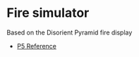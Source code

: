 Fire simulator
===

Based on the Disorient Pyramid fire display

* [P5 Reference](https://p5js.org/reference/)
